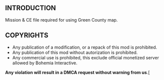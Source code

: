 ## INTRODUCTION
Mission & CE file required for using Green County map.

## COPYRIGHTS
* Any publication of a modification, or a repack of this mod is prohibited.
* Any publication of this mod without autorization is prohibited.
* Any commercial use is prohibited, this exclude official monetized server allowed by Bohemia Interactive.

**Any violation will result in a DMCA request without warning from us**.[
